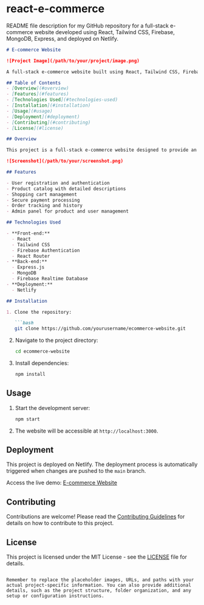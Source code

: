 # react-e-commerce
README file description for my GitHub repository for a full-stack e-commerce website developed using React, Tailwind CSS, Firebase, MongoDB, Express, and deployed on Netlify.

```markdown
# E-commerce Website

![Project Image](/path/to/your/project/image.png)

A full-stack e-commerce website built using React, Tailwind CSS, Firebase, MongoDB, and Express, and deployed on Netlify.

## Table of Contents
- [Overview](#overview)
- [Features](#features)
- [Technologies Used](#technologies-used)
- [Installation](#installation)
- [Usage](#usage)
- [Deployment](#deployment)
- [Contributing](#contributing)
- [License](#license)

## Overview

This project is a full-stack e-commerce website designed to provide an online shopping experience. It offers a range of features and functionalities for both customers and administrators. The website includes user authentication, product browsing, cart management, payment processing, and order tracking. It is designed with a modern and responsive user interface using Tailwind CSS.

![Screenshot](/path/to/your/screenshot.png)

## Features

- User registration and authentication
- Product catalog with detailed descriptions
- Shopping cart management
- Secure payment processing
- Order tracking and history
- Admin panel for product and user management

## Technologies Used

- **Front-end:**
  - React
  - Tailwind CSS
  - Firebase Authentication
  - React Router
- **Back-end:**
  - Express.js
  - MongoDB
  - Firebase Realtime Database
- **Deployment:**
  - Netlify

## Installation

1. Clone the repository:

   ```bash
   git clone https://github.com/yourusername/ecommerce-website.git
   ```

2. Navigate to the project directory:

   ```bash
   cd ecommerce-website
   ```

3. Install dependencies:

   ```bash
   npm install
   ```

## Usage

1. Start the development server:

   ```bash
   npm start
   ```

2. The website will be accessible at `http://localhost:3000`.

## Deployment

This project is deployed on Netlify. The deployment process is automatically triggered when changes are pushed to the `main` branch.

Access the live demo: [E-commerce Website]([https://full-stack-react-e-commerce.netlify.app/])

## Contributing

Contributions are welcome! Please read the [Contributing Guidelines](CONTRIBUTING.md) for details on how to contribute to this project.

## License

This project is licensed under the MIT License - see the [LICENSE](LICENSE) file for details.
```

Remember to replace the placeholder images, URLs, and paths with your actual project-specific information. You can also provide additional details, such as the project structure, folder organization, and any setup or configuration instructions.
